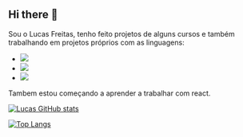 ## Hi there 👋
Sou o Lucas Freitas, tenho feito projetos de alguns cursos e também trabalhando em projetos próprios com as linguagens:
<br>
- <img src="https://img.shields.io/badge/HTML5-E34F26?style=for-the-badge&logo=html5&logoColor=white">
- <img src="https://img.shields.io/badge/CSS3-1572B6?style=for-the-badge&logo=css3&logoColor=white">
- <img src="https://img.shields.io/badge/JavaScript-F7DF1E?style=for-the-badge&logo=javascript&logoColor=black">
Tambem estou começando a aprender a trabalhar com react.

[![Lucas GitHub stats](https://github-readme-stats.vercel.app/api?username=LucasFerreiradeFreitas)](https://github.com/anuraghazra/github-readme-stats)

[![Top Langs](https://github-readme-stats.vercel.app/api/top-langs/?username=LucasFerreiradeFreitas)](https://github.com/anuraghazra/github-readme-stats)
